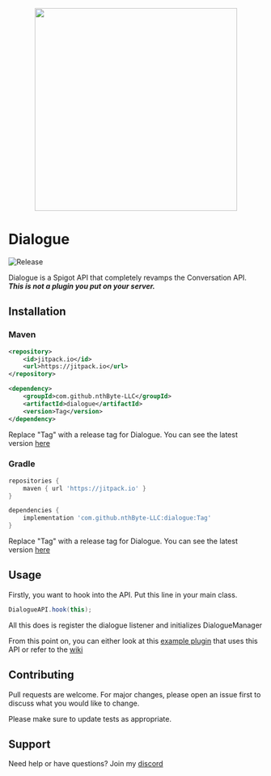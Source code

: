 <p align="center">
  <img 
    width="400"
    height="400"
    src="https://user-images.githubusercontent.com/39465461/158046869-2d4b465c-99f0-4c88-ac26-63284f153adc.png"
  >
</p>

<!-- https://www.makeareadme.com/ -->
# Dialogue
![Release](https://jitpack.io/v/nthByte-LLC/dialogue.svg)

Dialogue is a Spigot API that completely revamps the Conversation API. <b><i>This is not a plugin you put on your server.</b></i>

## Installation

### Maven
```xml
<repository>
    <id>jitpack.io</id>
    <url>https://jitpack.io</url>
</repository>
```
```xml
<dependency>
    <groupId>com.github.nthByte-LLC</groupId>
    <artifactId>dialogue</artifactId>
    <version>Tag</version>
</dependency>
```
Replace "Tag" with a release tag for Dialogue. You can see the latest version <a href="https://github.com/nthByte-LLC/dialogue/releases">here</a>

### Gradle
```gradle
repositories {
    maven { url 'https://jitpack.io' }
}
```
```gradle
dependencies {
    implementation 'com.github.nthByte-LLC:dialogue:Tag'
}
```
Replace "Tag" with a release tag for Dialogue. You can see the latest version <a href="https://github.com/nthByte-LLC/dialogue/releases">here</a>

## Usage
Firstly, you want to hook into the API. Put this line in your main class.
```java
DialogueAPI.hook(this);
```
All this does is register the dialogue listener and initializes DialogueManager

From this point on, you can either look at this <a href="https://github.com/nthByte-LLC/dialogue-example">example plugin</a> that uses this API or refer to the <a href="https://github.com/nthByte-LLC/dialogue/wiki">wiki</a>

## Contributing
Pull requests are welcome. For major changes, please open an issue first to discuss what you would like to change.

Please make sure to update tests as appropriate.

## Support
Need help or have questions? Join my <a href="https://discord.gg/ZP2xxC52An">discord</a>





